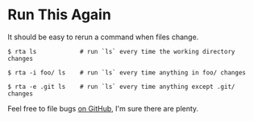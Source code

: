 # Run This Again

It should be easy to rerun a command when files change.

```
$ rta ls            # run `ls` every time the working directory changes

$ rta -i foo/ ls    # run `ls` every time anything in foo/ changes

$ rta -e .git ls    # run `ls` every time anything except .git/ changes
```

Feel free to file bugs [on GitHub](https://github.com/anthonybishopric/rta/issues/new), I'm sure there are plenty.